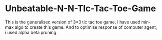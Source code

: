 # Unbeatable-N-N-TIc-Tac-Toe-Game
This is the generalised version of 3*3 tic tac toe game. I have used min-max algo to create this game. And to optimise response of computer agent, i used alpha beta pruning.
